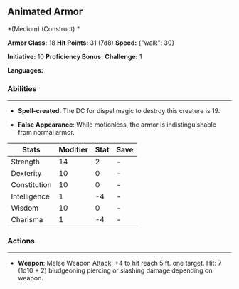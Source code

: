 ## Animated Armor
*(Medium) (Construct) *

**Armor Class:** 18
**Hit Points:** 31 (7d8)
**Speed:** {"walk": 30}

**Initiative:** 10
**Proficiency Bonus:**
**Challenge:** 1

**Languages:** 

### Abilities
 --- 
- **Spell-created**: The DC for dispel magic to destroy this creature is 19.

- **False Appearance**: While motionless, the armor is indistinguishable from normal armor.



| Stats | Modifier | Stat | Save
| ---- | ---- | ---- | ---- |
| Strength | 14 | 2 | - |
| Dexterity | 10 | 0 | - |
| Constitution | 10 | 0 | - |
| Intelligence | 1 | -4 | - |
| Wisdom | 10 | 0 | - |
| Charisma | 1 | -4 | - |

### Actions
 --- 
- **Weapon**: Melee Weapon Attack: +4 to hit  reach 5 ft.  one target. Hit: 7 (1d10 + 2) bludgeoning  piercing  or slashing damage  depending on weapon.

